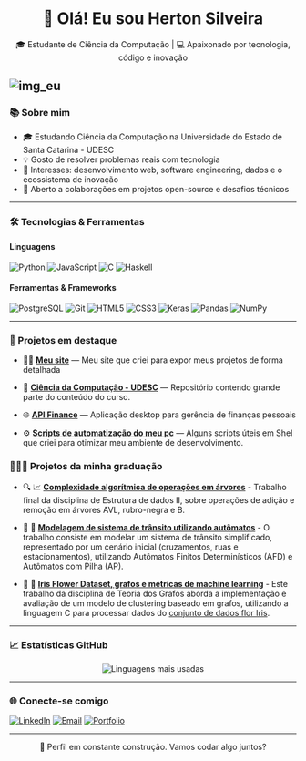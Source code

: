 
<h1 align="center">👋 Olá! Eu sou Herton Silveira</h1>

<p align="center">
🎓 Estudante de Ciência da Computação | 💻 Apaixonado por tecnologia, código e inovação  
</p>

![img_eu](https://github.com/hertonnn/UDESC-Computacao/blob/49ef1b755544a688c86649fbca0bd19ac6fcb535/utils/img/img_eu.jpeg)
---

### 📚 Sobre mim

- 🎓 Estudando Ciência da Computação na Universidade do Estado de Santa Catarina - UDESC
- 💡 Gosto de resolver problemas reais com tecnologia
- 🧠 Interesses: desenvolvimento web, software engineering, dados e o ecossistema de inovação
- 💬 Aberto a colaborações em projetos open-source e desafios técnicos

---

### 🛠️ Tecnologias & Ferramentas

#### Linguagens  
![Python](https://img.shields.io/badge/Python-3776AB?style=flat&logo=python&logoColor=white)
![JavaScript](https://img.shields.io/badge/JavaScript-F7DF1E?style=flat&logo=javascript&logoColor=black)
![C](https://img.shields.io/badge/C-00599C?style=flat&logo=c&logoColor=white)
![Haskell](https://img.shields.io/badge/Haskell-5D4F85?style=flat&logo=haskell&logoColor=white)  


#### Ferramentas & Frameworks  
![PostgreSQL](https://img.shields.io/badge/PostgreSQL-336791?style=flat&logo=postgresql&logoColor=white)
![Git](https://img.shields.io/badge/Git-F05032?style=flat&logo=git&logoColor=white)
![HTML5](https://img.shields.io/badge/HTML5-E34F26?style=flat&logo=html5&logoColor=white)
![CSS3](https://img.shields.io/badge/CSS3-1572B6?style=flat&logo=css3&logoColor=white)
![Keras](https://img.shields.io/badge/Keras-D00000?style=flat&logo=keras&logoColor=white)
![Pandas](https://img.shields.io/badge/Pandas-150458?style=flat&logo=pandas&logoColor=white)
![NumPy](https://img.shields.io/badge/NumPy-013243?style=flat&logo=numpy&logoColor=white)  

---

### 📌 Projetos em destaque

- 👨‍💻 [**Meu site**](https://hertonnn.github.io/) —  Meu site que criei para expor meus projetos de forma detalhada 

- 🚀 [**Ciência da Computação - UDESC**](https://github.com/hertonnn/UDESC-Computacao) — Repositório contendo grande parte do conteúdo do curso.

- 🌐 [**API Finance**](https://github.com/hertonnn/API-Financas) — Aplicação desktop para gerência de finanças pessoais

- ⚙️ [**Scripts de automatização do meu pc**](https://github.com/hertonnn/scripts-utils) — Alguns scripts úteis em Shel que criei para otimizar meu ambiente de desenvolvimento.

### 👨🏻‍🎓 Projetos da minha graduação
- 🔍 📈 [**Complexidade algorítmica de operações em árvores**](https://github.com/hertonnn/UDESC-Computacao/tree/285d32a6088c53ad5143f2d941b4fedf65ad44f7/EDA%20II%20-%20Estrutura%20de%20Dados%202/Trabalho%20Final) - Trabalho final da disciplina de Estrutura de dados II, sobre operações de adição e remoção em árvores AVL, rubro-negra e B.

- 🤖 🚦 [**Modelagem de sistema de trânsito utilizando autômatos**](https://github.com/hertonnn/UDESC-Computacao/tree/5623f141decdb444efca512a4ac4bd0be7efd2b1/LFA%20-%20Linguagens%20Formais%20de%20Aut%C3%B4matos/Trabalho%20final/Simula%C3%A7%C3%A3o-Tr%C3%A2nsito-2024) -  O trabalho consiste em modelar um sistema de trânsito simplificado, representado por um cenário inicial (cruzamentos, ruas e estacionamentos), utilizando Autômatos Finitos Determinísticos (AFD) e Autômatos com Pilha (AP).


- 📸 🪻 [**Iris Flower Dataset, grafos e métricas de machine learning**](https://github.com/hertonnn/UDESC-Computacao/tree/5623f141decdb444efca512a4ac4bd0be7efd2b1/TEG%20-%20Teoria%20dos%20Grafos/Trabalhos/Grafo%20%C3%8Dris) - Este trabalho da disciplina de Teoria dos Grafos aborda a implementação e avaliação de um modelo de clustering baseado em grafos, utilizando a linguagem C para processar dados do [conjunto de dados flor Iris](https://pt.wikipedia.org/wiki/Conjunto_de_dados_flor_Iris).

---

### 📈 Estatísticas GitHub

<p align="center">
  <img src="https://github-readme-stats.vercel.app/api/top-langs/?username=hertonnn&layout=compact&theme=tokyonight" alt="Linguagens mais usadas" />
</p>

---

### 🌐 Conecte-se comigo

[![LinkedIn](https://img.shields.io/badge/LinkedIn-0077B5?style=flat&logo=linkedin&logoColor=white)](https://www.linkedin.com/in/herton-silveira-70509a243/)
[![Email](https://img.shields.io/badge/Gmail-D14836?style=flat&logo=gmail&logoColor=white)](mailto:hertonsilva44@email.com)
[![Portfolio](https://img.shields.io/badge/Portfólio-000?style=flat&logo=github&logoColor=white)](https://hertonnn.github.io/)

---

<p align="center">🚧 Perfil em constante construção. Vamos codar algo juntos?</p>

